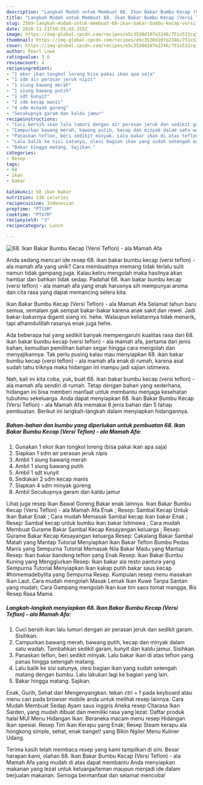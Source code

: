 ```yaml
---
description: "Langkah Mudah untuk Membuat 68. Ikan Bakar Bumbu Kecap (Versi Teflon) - ala Mamah Afa Anti Gagal"
title: "Langkah Mudah untuk Membuat 68. Ikan Bakar Bumbu Kecap (Versi Teflon) - ala Mamah Afa Anti Gagal"
slug: 2509-langkah-mudah-untuk-membuat-68-ikan-bakar-bumbu-kecap-versi-teflon-ala-mamah-afa-anti-gagal
date: 2020-11-21T20:55:43.255Z
image: https://img-global.cpcdn.com/recipes/e5c3530d107e2246/751x532cq70/68-ikan-bakar-bumbu-kecap-versi-teflon-ala-mamah-afa-foto-resep-utama.jpg
thumbnail: https://img-global.cpcdn.com/recipes/e5c3530d107e2246/751x532cq70/68-ikan-bakar-bumbu-kecap-versi-teflon-ala-mamah-afa-foto-resep-utama.jpg
cover: https://img-global.cpcdn.com/recipes/e5c3530d107e2246/751x532cq70/68-ikan-bakar-bumbu-kecap-versi-teflon-ala-mamah-afa-foto-resep-utama.jpg
author: Pearl Lowe
ratingvalue: 3.6
reviewcount: 4
recipeingredient:
- "1 ekor ikan tongkol loreng bisa pakai ikan apa saja"
- "1 sdm air perasan jeruk nipis"
- "1 siung bawang merah"
- "1 siung bawang putih"
- "1 sdt kunyit"
- "2 sdm kecap manis"
- "4 sdm minyak goreng"
- "Secukupnya garam dan kaldu jamur"
recipeinstructions:
- "Cuci bersih ikan lalu lumuri dengan air perasan jeruk dan sedikit garam. Sisihkan."
- "Campurkan bawang merah, bawang putih, kecap dan minyak dalam satu wadah. Tambahkan sedikit garam, kunyit dan kaldu jamur. Sisihkan."
- "Panaskan teflon, beri sedikit minyak. Lalu bakar ikan di atas teflon yang panas hingga setengah matang."
- "Lalu balik ke sisi satunya, olesi bagian ikan yang sudah setengah matang dengan bumbu. Lalu lakukan lagi ke bagian yang lain."
- "Bakar hingga matang. Sajikan."
categories:
- Resep
tags:
- 68
- ikan
- bakar

katakunci: 68 ikan bakar 
nutrition: 138 calories
recipecuisine: Indonesian
preptime: "PT15M"
cooktime: "PT47M"
recipeyield: "3"
recipecategory: Lunch

---
```



![68. Ikan Bakar Bumbu Kecap (Versi Teflon) - ala Mamah Afa](https://img-global.cpcdn.com/recipes/e5c3530d107e2246/751x532cq70/68-ikan-bakar-bumbu-kecap-versi-teflon-ala-mamah-afa-foto-resep-utama.jpg)

Anda sedang mencari ide resep 68. ikan bakar bumbu kecap (versi teflon) - ala mamah afa yang unik? Cara membuatnya memang tidak terlalu sulit namun tidak gampang juga. Kalau keliru mengolah maka hasilnya akan hambar dan bahkan tidak sedap. Padahal 68. ikan bakar bumbu kecap (versi teflon) - ala mamah afa yang enak harusnya sih mempunyai aroma dan cita rasa yang dapat memancing selera kita.

Ikan Bakar Bumbu Kecap (Versi Teflon) - ala Mamah Afa Selamat tahun baru semua, semalam gak sempat bakar-bakar karena anak sakit dan rewel. Jadi bakar-bakarnya diganti siang ini. hehe. Walaupun keliatannya tidak menarik, tapi alhamdulillah rasanya enak juga hehe.

Ada beberapa hal yang sedikit banyak mempengaruhi kualitas rasa dari 68. ikan bakar bumbu kecap (versi teflon) - ala mamah afa, pertama dari jenis bahan, kemudian pemilihan bahan segar hingga cara mengolah dan menyajikannya. Tak perlu pusing kalau mau menyiapkan 68. ikan bakar bumbu kecap (versi teflon) - ala mamah afa enak di rumah, karena asal sudah tahu triknya maka hidangan ini mampu jadi sajian istimewa.


Nah, kali ini kita coba, yuk, buat 68. ikan bakar bumbu kecap (versi teflon) - ala mamah afa sendiri di rumah. Tetap dengan bahan yang sederhana, hidangan ini bisa memberi manfaat untuk membantu menjaga kesehatan tubuhmu sekeluarga. Anda dapat menyiapkan 68. Ikan Bakar Bumbu Kecap (Versi Teflon) - ala Mamah Afa memakai 8 jenis bahan dan 5 tahap pembuatan. Berikut ini langkah-langkah dalam menyiapkan hidangannya.

<!--inarticleads1-->

##### Bahan-bahan dan bumbu yang diperlukan untuk pembuatan 68. Ikan Bakar Bumbu Kecap (Versi Teflon) - ala Mamah Afa:

1. Gunakan 1 ekor ikan tongkol loreng (bisa pakai ikan apa saja)
1. Siapkan 1 sdm air perasan jeruk nipis
1. Ambil 1 siung bawang merah
1. Ambil 1 siung bawang putih
1. Ambil 1 sdt kunyit
1. Sediakan 2 sdm kecap manis
1. Siapkan 4 sdm minyak goreng
1. Ambil Secukupnya garam dan kaldu jamur


Lihat juga resep Ikan Bawal Goreng Bakar enak lainnya. Ikan Bakar Bumbu Kecap (Versi Teflon) - ala Mamah Afa Enak ; Resep: Sambal Kecap Untuk Ikan Bakar Enak ; Cara mudah Memasak Sambal kecap ikan bakar Enak ; Resep: Sambal kecap untuk bumbu ikan bakar Istimewa ; Cara mudah Membuat Gurame Bakar Sambal Kecap Kesayangan keluarga ; Resep: Gurame Bakar Kecap Kesayangan keluarga Resep: Cakalang Bakar Sambal Matah yang Mantap Tutorial Menyiapkan Ikan Bakar Teflon Bumbu Pedas Manis yang Sempurna Tutorial Memasak Nila Bakar Madu yang Mantap Resep: Ikan bakar bandeng teflon yang Enak Resep: Ikan Bakar Bumbu Kuning yang Menggiurkan Resep: Ikan bakar ala resto pantura yang Sempurna Tutorial Menyiapkan Ikan kakap putih bakar saus kecap #homemadebylita yang Sempurna Resep. Kumpulan resep menu masakan Ikan Laut. Cara mudah mengolah Masak Lemak Ikan Kuwe Tanpa Santan yang mudah; Cara Gampang mengolah Ikan kue tim saos tomat mangga, Bis Resep Rasa Mama. 

<!--inarticleads2-->

##### Langkah-langkah menyiapkan 68. Ikan Bakar Bumbu Kecap (Versi Teflon) - ala Mamah Afa:

1. Cuci bersih ikan lalu lumuri dengan air perasan jeruk dan sedikit garam. Sisihkan.
1. Campurkan bawang merah, bawang putih, kecap dan minyak dalam satu wadah. Tambahkan sedikit garam, kunyit dan kaldu jamur. Sisihkan.
1. Panaskan teflon, beri sedikit minyak. Lalu bakar ikan di atas teflon yang panas hingga setengah matang.
1. Lalu balik ke sisi satunya, olesi bagian ikan yang sudah setengah matang dengan bumbu. Lalu lakukan lagi ke bagian yang lain.
1. Bakar hingga matang. Sajikan.


Enak, Gurih, Sehat dan Mengenyangkan. tekan ctrl + f pada keyboard atau menu cari pada browser mobile anda untuk melihat resep lainnya. Cara Mudah Membuat Sedap Ayam saus inggris Aneka resep Citarasa Ikan Sarden, yang mudah dibuat dan memiliki rasa yang lezat. Daftar produk halal MUI Menu Hidangan Ikan. Beraneka macam menu resep Hidangan Ikan spesial. Resep Tim Ikan Kerapu yang Enak; Resep Steam kerapu ala hongkong simple, sehat, enak banget! yang Bikin Ngiler Menu Kuliner Udang. 

Terima kasih telah membaca resep yang kami tampilkan di sini. Besar harapan kami, olahan 68. Ikan Bakar Bumbu Kecap (Versi Teflon) - ala Mamah Afa yang mudah di atas dapat membantu Anda menyiapkan makanan yang lezat untuk keluarga/teman maupun menjadi ide dalam berjualan makanan. Semoga bermanfaat dan selamat mencoba!
